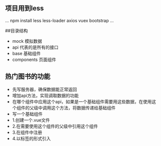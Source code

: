 ## 项目用到less
...
  npm install less less-loader axios vuex bootstrap
...

##目录结构
- mock 模拟数据
- api 代表的是所有的接口
- base 基础组件
- components 页面组件

## 热门图书的功能
- 先写服务器，确保数据能正常返回
- 增加api方法，实现调取数据的功能
- 在哪个组件中应用这个api，如果是一个基础组件需要用这些数据，在使用这个组件的父级中调用这个方法，将数据传递给基础组件
- 写一个基础组件
 - 1.创建一个.vue文件
 - 2.在需要使用这个组件的父级中引用这个组件
 - 3.在组件中注册
 - 4.以标签的形式引入

